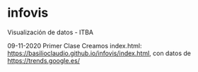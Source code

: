 # infovis
Visualización de datos - ITBA

 09-11-2020 Primer Clase Creamos index.html: https://basilioclaudio.github.io/infovis/index.html,  con datos de https://trends.google.es/ 
